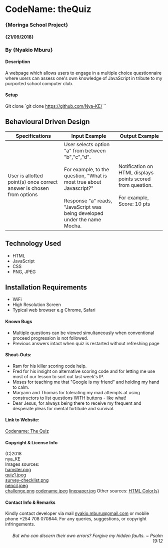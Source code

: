 # CodeName: theQuiz
### {Moringa School Project}
#### {21/09/2018}
### By {Nyakio Mburu}

#### Description
A webpage which allows users to engage in a multiple choice questionnaire where users can assess one's own knowledge of JavaScript in tribute to my purported school computer club.

#### Setup
Git clone
`git clone https://github.com/Nya-KE/<insert>
``
## Behavioural Driven Design
|Specifications|Input Example|Output Example|
|--------------|-------------|--------------|
|User is allotted point(s) once correct answer is chosen from  options | User selects option "a" from between "b","c","d". <br> <br> For example, to the question, "What is most true about Javascript?" <br> <br> Response "a" reads, "JavaScript was being developed under the name Mocha.| Notification on HTML displays points scored from question. <br> <br> For example, Score: 10 pts  |

## Technology Used
* HTML
* JavaScript
* CSS
* PNG, JPEG

## Installation Requirements
* WiFi
* High Resolution Screen
* Typical web browser e.g  Chrome, Safari

#### Known Bugs
* Multiple questions can be viewed simultaneously when conventional proceed progression is not followed.
* Previous answers intact when quiz is restarted without refreshing page

#### Shout-Outs:
* Ram for his killer scoring code help.
* Fred for his insight on alternative scoring code and for letting me use most of our lesson to sort out last week's IP.
* Moses for teaching me that "Google is my friend" and holding my hand to calm.
* Maryann and Thomas for tolerating my mad attempts at using constructors to list questions WITH buttons - like what!
* Dear Jesus, for always being there to receive my frequent and desperate pleas for mental fortitude and survival.

#### Link to Website:
[Codename: The Quiz](https://nya-ke.github.io/Codename-TheQuiz/)

#### Copyright & License Info
(C)2018 <br>
nya_KE <br>
Images sources:<br>
[hamster.png](https://melbournechapter.net/images/hamster-wheel-clipart-6.png)<br>
[quiz1.jpeg](http://thesocialmediamonthly.com/wp-content/uploads/2018/01/quiz.jpg)<br>
[survey-checklist.png](https://www.checkmarket.com/wp-content/uploads/2016/08/survey-checklist.png)<br>
[pencil.jpeg](https://encrypted-tbn0.gstatic.com/images?q=tbn:ANd9GcRXAkLiuTZ4ClHBby-idmPhgcADBV0Vy3iqc_t2wSuwfS5iFwz2bA)<br>
[challenge.png](http://smallbizclub.com/sales-and-marketing/advertising-and-lead-generation/how-to-create-your-own-social-media-quiz-for-lead-generation/)
[codename.jpeg](https://cdn.frankwatching.com/app/uploads/2017/10/quiz-mogelijkheden.jpg)
[linepaper.jpg](https://www.vectorstock.com/royalty-free-vector/blank-note-paper-on-transparent-background-vector-16310930)
Other sources:
[HTML Color(s)](insert)

#### Contact Info & Remarks
Kindly contact developer via mail nyakio.mburu@gmail.com or mobile phone +254 708 070844. For any queries, suggestions, or copyright infringements.<br>


###### <p style='text-align: right;'> But who can discern their own errors? Forgive my hidden faults. ~ Psalm 19:12 </p>
